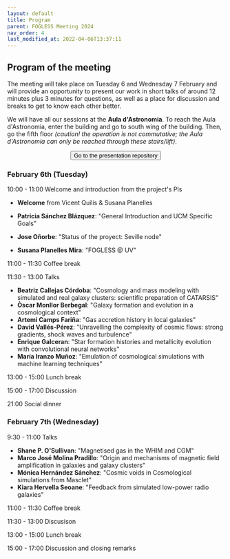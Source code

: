 ```yaml
---
layout: default
title: Program
parent: FOGLESS Meeting 2024
nav_order: 4
last_modified_at: 2022-04-06T13:37:11
---
```


## Program of the meeting

The meeting will take place on Tuesday 6 and Wednesday 7 February and will provide an opportunity to present our work in short talks of around 12 minutes plus 3 minutes for questions, as well as a place for discussion and breaks to get to know each other better.

We will have all our sessions at the **Aula d'Astronomia**. To reach the Aula d'Astronomia, enter the building and go to south wing of the building. Then, go the fifth floor *(caution! the operation is not commutative; the Aula d'Astronomia can only be reached through these stairs/lift)*.


<center><button type="button" name="button" class="btn" onclick="location.href='https://ucomplutense-my.sharepoint.com/:f:/r/personal/patsan17_ucm_es/Documents/Projects/PID2022/FOGLESS_Compartida/Talks_Valencia_Jan2024?csf=1&web=1&e=xdBXp8';">Go to the presentation repository</button></center>

### February 6th (Tuesday)

10:00 - 11:00 Welcome and introduction from the project's PIs

  - **Welcome** from Vicent Quilis & Susana Planelles
    
  - **Patricia Sánchez Blázquez**: "General Introduction and UCM Specific Goals"
  - **Jose Oñorbe**: "Status of the proyect: Seville node"
  - **Susana Planelles Mira**: "FOGLESS @ UV"
    
11:00 - 11:30  Coffee break

11:30 - 13:00  Talks

  - **Beatriz Callejas Córdoba**: "Cosmology and mass modeling with simulated and real galaxy clusters: scientific preparation of CATARSIS"
  - **Òscar Monllor Berbegal**: "Galaxy formation and evolution in a cosmological context"
  - **Artemi Camps Fariña**: "Gas accretion history in local galaxies"
  - **David Vallés-Pérez**: "Unravelling the complexity of cosmic flows: strong gradients, shock waves and turbulence"
  - **Enrique Galceran**: "Star formation histories and metallicity evolution with convolutional neural networks"
  - **María Iranzo Muñoz**: "Emulation of cosmological simulations with machine learning techniques"

13:00 - 15:00  Lunch break

15:00 - 17:00  Discussion

21:00 Social dinner

### February 7th (Wednesday)

9:30 - 11:00  Talks

  - **Shane P. O'Sullivan**: "Magnetised gas in the WHIM and CGM"
  - **Marco José Molina Pradillo**: "Origin and mechanisms of magnetic field amplification in galaxies and galaxy clusters"
  - **Mónica Hernández Sánchez**: "Cosmic voids in Cosmological simulations from Masclet"
  - **Kiara Hervella Seoane**: "Feedback from simulated low-power radio galaxies"
    
11:00 - 11:30  Coffee break

11:30 - 13:00  Discusison

13:00 - 15:00  Lunch break

15:00 - 17:00  Discussion and closing remarks
